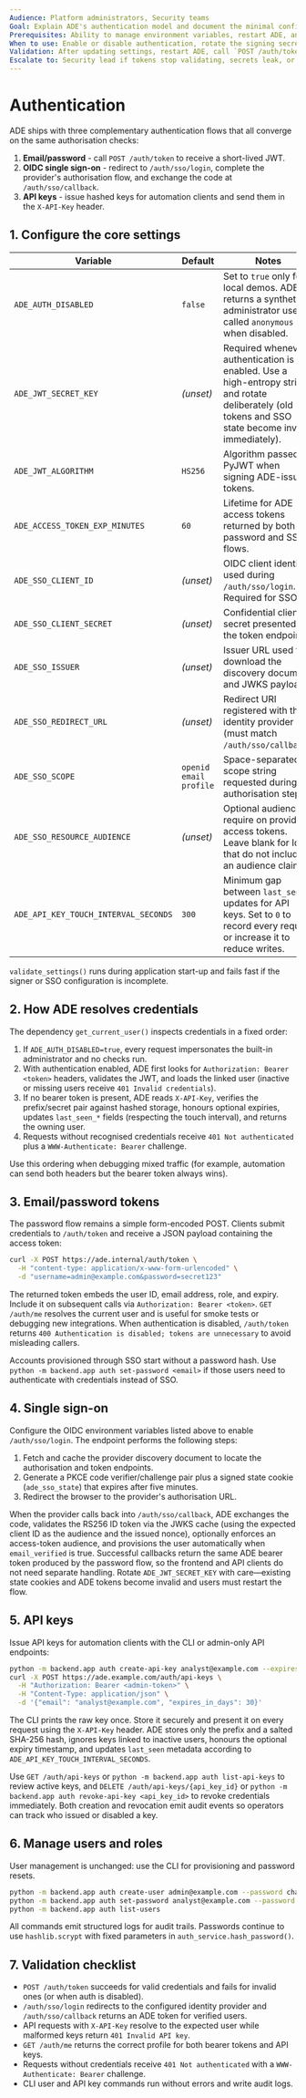 ```yaml
---
Audience: Platform administrators, Security teams
Goal: Explain ADE's authentication model and document the minimal configuration required to operate it safely.
Prerequisites: Ability to manage environment variables, restart ADE, and provision user accounts.
When to use: Enable or disable authentication, rotate the signing secret, or review how operators obtain API access.
Validation: After updating settings, restart ADE, call `POST /auth/token`, and verify protected routes reject unsigned requests.
Escalate to: Security lead if tokens stop validating, secrets leak, or anonymous access is observed unexpectedly.
---
```


# Authentication

ADE ships with three complementary authentication flows that all converge on the same authorisation checks:

1. **Email/password** - call `POST /auth/token` to receive a short-lived JWT.
2. **OIDC single sign-on** - redirect to `/auth/sso/login`, complete the provider's authorisation flow, and exchange the code at `/auth/sso/callback`.
3. **API keys** - issue hashed keys for automation clients and send them in the `X-API-Key` header.

## 1. Configure the core settings

| Variable | Default | Notes |
| --- | --- | --- |
| `ADE_AUTH_DISABLED` | `false` | Set to `true` only for local demos. ADE returns a synthetic administrator user called `anonymous` when disabled. |
| `ADE_JWT_SECRET_KEY` | _(unset)_ | Required whenever authentication is enabled. Use a high-entropy string and rotate deliberately (old tokens and SSO state become invalid immediately). |
| `ADE_JWT_ALGORITHM` | `HS256` | Algorithm passed to PyJWT when signing ADE-issued tokens. |
| `ADE_ACCESS_TOKEN_EXP_MINUTES` | `60` | Lifetime for ADE access tokens returned by both password and SSO flows. |
| `ADE_SSO_CLIENT_ID` | _(unset)_ | OIDC client identifier used during `/auth/sso/login`. Required for SSO. |
| `ADE_SSO_CLIENT_SECRET` | _(unset)_ | Confidential client secret presented to the token endpoint. |
| `ADE_SSO_ISSUER` | _(unset)_ | Issuer URL used to download the discovery document and JWKS payloads. |
| `ADE_SSO_REDIRECT_URL` | _(unset)_ | Redirect URI registered with the identity provider (must match `/auth/sso/callback`). |
| `ADE_SSO_SCOPE` | `openid email profile` | Space-separated scope string requested during the authorisation step. |
| `ADE_SSO_RESOURCE_AUDIENCE` | _(unset)_ | Optional audience to require on provider access tokens. Leave blank for IdPs that do not include an audience claim. |
| `ADE_API_KEY_TOUCH_INTERVAL_SECONDS` | `300` | Minimum gap between `last_seen` updates for API keys. Set to `0` to record every request or increase it to reduce writes. |

`validate_settings()` runs during application start-up and fails fast if the signer or SSO configuration is incomplete.

## 2. How ADE resolves credentials

The dependency `get_current_user()` inspects credentials in a fixed order:

1. If `ADE_AUTH_DISABLED=true`, every request impersonates the built-in administrator and no checks run.
2. With authentication enabled, ADE first looks for `Authorization: Bearer <token>` headers, validates the JWT, and loads the linked user (inactive or missing users receive `401 Invalid credentials`).
3. If no bearer token is present, ADE reads `X-API-Key`, verifies the prefix/secret pair against hashed storage, honours optional expiries, updates `last_seen_*` fields (respecting the touch interval), and returns the owning user.
4. Requests without recognised credentials receive `401 Not authenticated` plus a `WWW-Authenticate: Bearer` challenge.

Use this ordering when debugging mixed traffic (for example, automation can send both headers but the bearer token always wins).

## 3. Email/password tokens

The password flow remains a simple form-encoded POST. Clients submit credentials to `/auth/token` and receive a JSON payload containing the access token:

```bash
curl -X POST https://ade.internal/auth/token \
  -H "content-type: application/x-www-form-urlencoded" \
  -d "username=admin@example.com&password=secret123"
```

The returned token embeds the user ID, email address, role, and expiry. Include it on subsequent calls via `Authorization: Bearer <token>`. `GET /auth/me` resolves the current user and is useful for smoke tests or debugging new integrations. When authentication is disabled, `/auth/token` returns `400 Authentication is disabled; tokens are unnecessary` to avoid misleading callers.

Accounts provisioned through SSO start without a password hash. Use `python -m backend.app auth set-password <email>` if those users need to authenticate with credentials instead of SSO.

## 4. Single sign-on

Configure the OIDC environment variables listed above to enable `/auth/sso/login`. The endpoint performs the following steps:

1. Fetch and cache the provider discovery document to locate the authorisation and token endpoints.
2. Generate a PKCE code verifier/challenge pair plus a signed state cookie (`ade_sso_state`) that expires after five minutes.
3. Redirect the browser to the provider's authorisation URL.

When the provider calls back into `/auth/sso/callback`, ADE exchanges the code, validates the RS256 ID token via the JWKS cache (using the expected client ID as the audience and the issued nonce), optionally enforces an access-token audience, and provisions the user automatically when `email_verified` is true. Successful callbacks return the same ADE bearer token produced by the password flow, so the frontend and API clients do not need separate handling. Rotate `ADE_JWT_SECRET_KEY` with care—existing state cookies and ADE tokens become invalid and users must restart the flow.

## 5. API keys

Issue API keys for automation clients with the CLI or admin-only API endpoints:

```bash
python -m backend.app auth create-api-key analyst@example.com --expires-in-days 30
curl -X POST https://ade.example.com/auth/api-keys \
  -H "Authorization: Bearer <admin-token>" \
  -H "Content-Type: application/json" \
  -d '{"email": "analyst@example.com", "expires_in_days": 30}'
```

The CLI prints the raw key once. Store it securely and present it on every request using the `X-API-Key` header. ADE stores only the prefix and a salted SHA-256 hash, ignores keys linked to inactive users, honours the optional expiry timestamp, and updates `last_seen` metadata according to `ADE_API_KEY_TOUCH_INTERVAL_SECONDS`.

Use `GET /auth/api-keys` or `python -m backend.app auth list-api-keys` to review active keys, and `DELETE /auth/api-keys/{api_key_id}` or `python -m backend.app auth revoke-api-key <api_key_id>` to revoke credentials immediately. Both creation and revocation emit audit events so operators can track who issued or disabled a key.

## 6. Manage users and roles

User management is unchanged: use the CLI for provisioning and password resets.

```bash
python -m backend.app auth create-user admin@example.com --password change-me --role admin
python -m backend.app auth set-password analyst@example.com --password new-secret
python -m backend.app auth list-users
```

All commands emit structured logs for audit trails. Passwords continue to use `hashlib.scrypt` with fixed parameters in `auth_service.hash_password()`.

## 7. Validation checklist

- `POST /auth/token` succeeds for valid credentials and fails for invalid ones (or when auth is disabled).
- `/auth/sso/login` redirects to the configured identity provider and `/auth/sso/callback` returns an ADE token for verified users.
- API requests with `X-API-Key` resolve to the expected user while malformed keys return `401 Invalid API key`.
- `GET /auth/me` returns the correct profile for both bearer tokens and API keys.
- Requests without credentials receive `401 Not authenticated` with a `WWW-Authenticate: Bearer` challenge.
- CLI user and API key commands run without errors and write audit logs.
